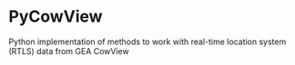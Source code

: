 # PyCowView
Python implementation of methods to work with real-time location system (RTLS) data from GEA CowView
